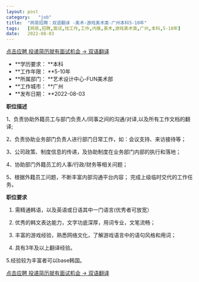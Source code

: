 ```yaml
---
layout:	post
category:	"job"
title:	"网易招聘：双语翻译 -美术-游戏美术类-广州本科5-10年"
tags:	[网易,招聘,面试,找工作,工作,内推,美术,游戏美术类,广州,本科,5-10年]
date:	2022-08-03
---
```


[点击应聘 投递简历就有面试机会 ->  双语翻译 ](http://mobile.bole.netease.com/bole/boleDetail?id=42067&employeeId=346f03c3cda5f04c&key=all)



- **学历要求： **本科
- **工作年限： **5-10年
- **所属部门： **艺术设计中心-FUN美术部
- **工作城市： **广州
- **发布日期： **2022-08-03



**职位描述**

1、负责协助外籍员工与部门负责人/同事之间的沟通/对译,以及所有工作文档的翻译; 

2、负责协助业务部门负责人进行部门日常工作，如：会议支持、来访接待等； 

3、公司政策、制度信息的传递，及协助制度在业务部门内部的执行和落地；

4、协助部门外籍员工的人事/行政/财务等相关问题； 

5、根据外籍员工问题，不断丰富内部沟通平台内容； 完成上级临时交代的工作任务。



**职位要求**

1. 需精通韩语，以及英语或日语其中一门语言(优秀者可放宽）

2. 优秀的韩文表达能力，文字功底深厚，用词专业，文笔流畅；

3. 丰富的游戏经验，熟悉网络文化，了解游戏语言中的语句风格和用词；

4. 具有3年及以上翻译经验。

5.经验较为丰富者可以base韩国。



[点击应聘 投递简历就有面试机会 ->  双语翻译 ](http://mobile.bole.netease.com/bole/boleDetail?id=42067&employeeId=346f03c3cda5f04c&key=all)